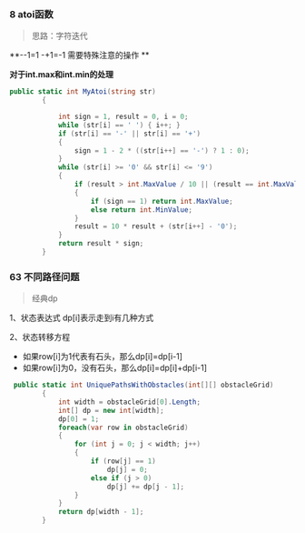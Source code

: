 ### 8 atoi函数

> 思路：字符迭代

**--1=1  -+1=-1  需要特殊注意的操作 **

**对于int.max和int.min的处理**

```csharp
public static int MyAtoi(string str)
        {

            int sign = 1, result = 0, i = 0;
            while (str[i] == ' ') { i++; }
            if (str[i] == '-' || str[i] == '+')
            {
                sign = 1 - 2 * ((str[i++] == '-') ? 1 : 0);
            }
            while (str[i] >= '0' && str[i] <= '9')
            {
                if (result > int.MaxValue / 10 || (result == int.MaxValue / 10 && str[i] - '0' > 7))
                {
                    if (sign == 1) return int.MaxValue;
                    else return int.MinValue;
                }
                result = 10 * result + (str[i++] - '0');
            }
            return result * sign;
        }
```



### 63 不同路径问题

> 经典dp

1、状态表达式  dp[i]表示走到i有几种方式

2、状态转移方程

+ 如果row[i]为1代表有石头，那么dp[i]=dp[i-1]
+ 如果row[i]为0，没有石头，那么dp[i]=dp[i]+dp[i-1]

```csharp
 public static int UniquePathsWithObstacles(int[][] obstacleGrid)
        {
            int width = obstacleGrid[0].Length;
            int[] dp = new int[width];
            dp[0] = 1;
            foreach(var row in obstacleGrid)
            {
                for (int j = 0; j < width; j++)
                {
                    if (row[j] == 1)
                        dp[j] = 0;
                    else if (j > 0)
                        dp[j] += dp[j - 1];
                }
            }
            return dp[width - 1];
        }
```

